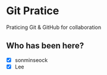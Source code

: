 # Git Pratice

Praticing Git &amp; GitHub for collaboration

## Who has been here?
- [x] sonminseock
- [x] Lee
